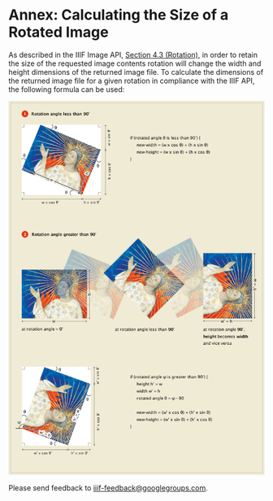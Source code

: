 # Annex: Calculating the Size of a Rotated Image

As described in the IIIF Image API, [Section 4.3 (Rotation)](image_api.html#43-rotation), in order to retain the size of the requested image contents rotation will change the width and height dimensions of the returned image file. To calculate the dimensions of the returned image file for a given rotation in compliance with the IIIF API, the following formula can be used:

![Formula for calculating image size of rotated image](images/iiif-rotated-img-size.png "Formula for calculating image size of rotated image")

Please send feedback to iiif-feedback@googlegroups.com.
